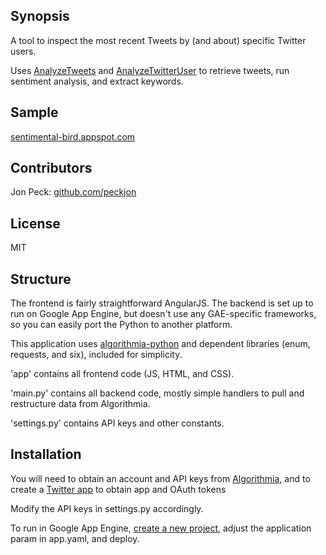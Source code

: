 ## Synopsis

A tool to inspect the most recent Tweets by (and about) specific Twitter users.

Uses [AnalyzeTweets](http://algorithmia.com/algorithms/nlp/AnalyzeTweets) and [AnalyzeTwitterUser](http://algorithmia.com/algorithms/diego/AnalyzeTwitterUser) to retrieve tweets, run sentiment analysis, and extract keywords.

## Sample

[sentimental-bird.appspot.com](http://sentimental-bird.appspot.com/)

## Contributors

Jon Peck: [github.com/peckjon](https://github.com/peckjon)

## License

MIT

## Structure

The frontend is fairly straightforward AngularJS.  The backend is set up to run on Google App Engine, but doesn't use any GAE-specific frameworks, so you can easily port the Python to another platform.

This application uses [algorithmia-python](https://github.com/algorithmiaio/algorithmia-python) and dependent libraries (enum, requests, and six), included for simplicity.

'app' contains all frontend code (JS, HTML, and CSS).

'main.py' contains all backend code, mostly simple handlers to pull and restructure data from Algorithmia.

'settings.py' contains API keys and other constants.

## Installation

You will need to obtain an account and API keys from [Algorithmia](http://developers.algorithmia.com/basics/customizing-api-keys/), and to create a [Twitter app](https://apps.twitter.com/) to obtain app and OAuth tokens
  
Modify the API keys in settings.py accordingly.

To run in Google App Engine, [create a new project](http://developers.google.com/ad-exchange/rtb/open-bidder/google-app-guide), adjust the application param in app.yaml, and deploy.
